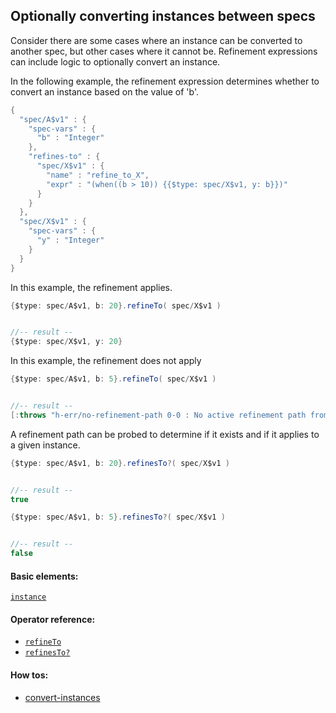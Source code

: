 <!---
  This markdown file was generated. Do not edit.
  -->

## Optionally converting instances between specs

Consider there are some cases where an instance can be converted to another spec, but other cases where it cannot be. Refinement expressions can include logic to optionally convert an instance.

In the following example, the refinement expression determines whether to convert an instance based on the value of 'b'.

```java
{
  "spec/A$v1" : {
    "spec-vars" : {
      "b" : "Integer"
    },
    "refines-to" : {
      "spec/X$v1" : {
        "name" : "refine_to_X",
        "expr" : "(when((b > 10)) {{$type: spec/X$v1, y: b}})"
      }
    }
  },
  "spec/X$v1" : {
    "spec-vars" : {
      "y" : "Integer"
    }
  }
}
```

In this example, the refinement applies.

```java
{$type: spec/A$v1, b: 20}.refineTo( spec/X$v1 )


//-- result --
{$type: spec/X$v1, y: 20}
```

In this example, the refinement does not apply

```java
{$type: spec/A$v1, b: 5}.refineTo( spec/X$v1 )


//-- result --
[:throws "h-err/no-refinement-path 0-0 : No active refinement path from 'spec/A$v1' to 'spec/X$v1'"]
```

A refinement path can be probed to determine if it exists and if it applies to a given instance.

```java
{$type: spec/A$v1, b: 20}.refinesTo?( spec/X$v1 )


//-- result --
true
```

```java
{$type: spec/A$v1, b: 5}.refinesTo?( spec/X$v1 )


//-- result --
false
```

#### Basic elements:

[`instance`](../jadeite-basic-syntax-reference.md#instance)

#### Operator reference:

* [`refineTo`](../jadeite-full-reference.md#refineTo)
* [`refinesTo?`](../jadeite-full-reference.md#refinesTo_Q)


#### How tos:

* [convert-instances](../how-to/convert-instances.md)


